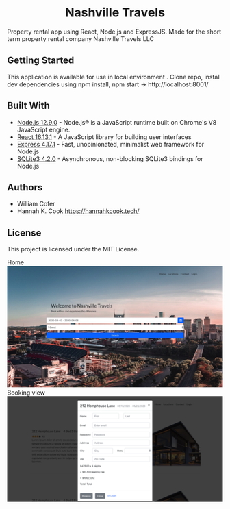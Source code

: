 <h1 align='center'> Nashville Travels </h1>
 

<p align='left'> Property rental app using React, Node.js and ExpressJS. Made for the short term property rental company Nashville Travels LLC</p>


## Getting Started

This application is available for use in local environment . Clone repo, install dev dependencies using npm install, npm start  -> http://localhost:8001/



## Built With

* [Node.js 12.9.0](https://nodejs.org/docs/latest-v12.x/api/) - Node.js® is a JavaScript runtime built on Chrome's V8 JavaScript engine.
* [React 16.13.1](https://reactjs.org/docs/react-api.html) - A JavaScript library for building user interfaces
* [Express 4.17.1](https://expressjs.com/) - Fast, unopinionated, minimalist web framework for Node.js
* [SQLite3 4.2.0](https://github.com/mapbox/node-sqlite3/wiki) - Asynchronous, non-blocking SQLite3 bindings for Node.js




## Authors

* William Cofer 
* Hannah K. Cook https://hannahkcook.tech/ 

## License

This project is licensed under the MIT License.



Home
![alt text](https://raw.githubusercontent.com/willcofer555/nashville_travels/master/src/img/FEpic.jpeg)
Booking view
![alt text](https://raw.githubusercontent.com/willcofer555/nashville_travels/master/src/img/bookview.png)







